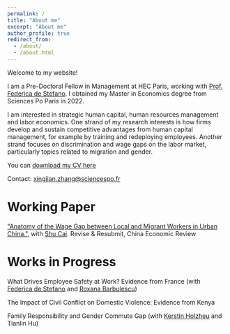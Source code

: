 ```yaml
---
permalink: /
title: "About me"
excerpt: "About me"
author_profile: true
redirect_from: 
  - /about/
  - /about.html
---
```


Welcome to my website!

I am a Pre-Doctoral Fellow in Management at HEC Paris, working with [Prof. Federica de Stefano](https://www.hec.edu/en/faculty-research/faculty-directory/faculty-member/destefano-federica). I obtained my Master in Economics degree from Sciences Po Paris in 2022. 

I am interested in strategic human capital, human resources management and labor economics. One strand of my research interests is how firms develop and sustain competitive advantages from human capital management, for example by training and redeploying employees. Another strand focuses on discrimination and wage gaps on the labor market, particularly topics related to migration and gender.

You can [download my CV here](http://xingjianecon.github.io/files/CV_XingjianZhang.pdf)

Contact: <xingjian.zhang@sciencespo.fr>

# Working Paper
["Anatomy of the Wage Gap between Local and Migrant Workers in Urban China."](https://papers.ssrn.com/sol3/papers.cfm?abstract_id=3933758), with [Shu Cai](http://www.caishu.org/). Revise & Resubmit, China Economic Review

# Works in Progress

What Drives Employee Safety at Work? Evidence from France  (with [Federica de Stefano](https://www.hec.edu/en/faculty-research/faculty-directory/faculty-member/destefano-federica) and [Roxana Barbulescu](https://www.hec.edu/en/faculty-research/faculty-directory/faculty-member/barbulescu-roxana))

The Impact of Civil Conflict on Domestic Violence: Evidence from Kenya

Family Responsibility and Gender Commute Gap (with [Kerstin Holzheu](https://www.sciencespo.fr/department-economics/researcher/kerstin-holzheu.html) and Tianlin Hu)

